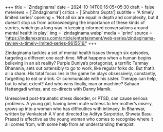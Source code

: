 +++
title = 'Zindaginama'
date = 2024-10-14T00:16:05+05:30
draft = false
mreviews = ['Zindaginama']
critics = ['Shubhra Gupta']
subtitle = 'A timely limited series'
opening = 'Not all six are equal in depth and complexity, but it doesn’t stop us from acknowledging the importance of these kinds of stories, which go a long way in keeping informed conversations around mental health in play.'
img = 'zindaginama.webp'
media = 'print'
source = 'https://indianexpress.com/article/entertainment/web-series/zindaginama-review-a-timely-limited-series-9615516/'
+++

Zindaginama tackles a set of mental health issues through six episodes, targeting a different one each time. What happens when a human begins believing in an alt reality? Purple Duniya’s protagonist, a terrific Tanmay Dhanania, sets out ostensibly to go to work, like regular folks do. But that’s all a sham. His total focus lies in the game he plays obsessively, constantly, forgetting to eat or drink. Or communicate with his sister. Therapy can help, but to what extent? And who wins finally, man or machine? Sahaan Hattangadi writes, and co-directs with Danny Mamik.

Unresolved post-traumatic stress disorder, or PTSD, can cause serious problems. A young girl, having been mute witness to her mother’s misery, grows up into a woman who has difficulties with intimacy. In Bhanwar, written by Venkatesh A V and directed by Aditya Sarpotdar, Shweta Basu Prasad is effective as the young woman who comes to recognise where it all comes from, with some help from an understanding therapist.
